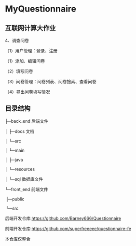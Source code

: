 # MyQuestionnaire

## 互联网计算大作业

4、调查问卷

（1）用户管理：登录、注册

（1）添加、编辑问卷

（2）填写问卷

（3）问卷管理：问卷列表、问卷搜索、查看问卷

（4）导出问卷填写情况

## 目录结构

├─back_end  后端文件

│  ├─docs 文档

│  └─src

│      └─main

│          ├─java

│          └─resources

│              └─sql 数据库文件

└─front_end  前端文件

​    ├─public

​    └─src

后端开发仓库:https://github.com/Barney666/Questionnaire

前端开发仓库:https://github.com/superfreeeee/questionnaire-fe

本仓库仅整合